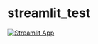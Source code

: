 # streamlit_test
[![Streamlit App](https://static.streamlit.io/badges/streamlit_badge_black_white.svg)](https://share.streamlit.io/hyu-kbs/streamlit_test/)
